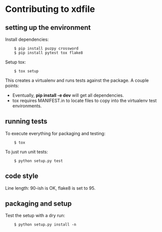 # Contributing to xdfile

## setting up the environment

Install dependencies:

        $ pip install puzpy crossword 
        $ pip install pytest tox flake8

Setup tox:

        $ tox setup

This creates a virtualenv and runs tests against the package. A couple points:

* Eventually, **pip install -e dev** will get all dependencies.
* tox requires MANIFEST.in to locate files to copy into the virtualenv test environments.

## running tests

To execute everything for packaging and testing:

        $ tox

To just run unit tests:

        $ python setup.py test

## code style

Line length: 90-ish is OK, flake8 is set to 95.

## packaging and setup

Test the setup with a dry run:

        $ python setup.py install -n

